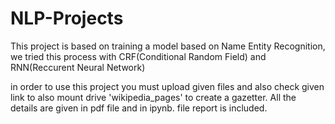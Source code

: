 # NLP-Projects
This project is based on training a model based on Name Entity Recognition, we tried this process with CRF(Conditional Random Field) and RNN(Reccurent Neural Network)

in order to use this project you must upload given files and also check given link to also mount drive 'wikipedia_pages' to create a gazetter.
All the details are given in pdf file and in ipynb. file report is included.
